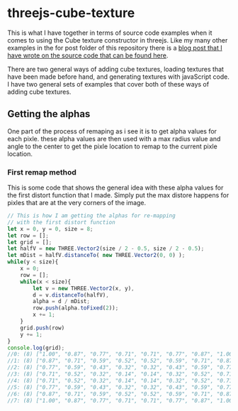 # threejs-cube-texture

This is what I have together in terms of source code examples when it comes to using the Cube texture constructor in threejs. Like my many other examples in the for post folder of this repository there is a [blog post that I have wrote on the source code that can be found here](https://dustinpfister.github.io/2018/04/22/threejs-cube-texture/).

There are two general ways of adding cube textures, loading textures that have been made before hand, and generating textures with javaScript code. I have two general sets of examples that cover both of these ways of adding cube textures.


## Getting the alphas

One part of the process of remaping as i see it is to get alpha values for each pixle. these alpha values are then used with a max radius value and angle to the center to get the pixle location to remap to the current pixle location.

### First remap method

This is some code that shows the general idea with these alpha values for the first distort function that I made. Simply put the max distore happens for pixles that are at the very corners of the image.

```js
// This is how I am getting the alphas for re-mapping
// with the first distort function
let x = 0, y = 0, size = 8;
let row = [];
let grid = [];
let halfV = new THREE.Vector2(size / 2 - 0.5, size / 2 - 0.5);
let mDist = halfV.distanceTo( new THREE.Vector2(0, 0) );
while(y < size){
    x = 0;
    row = [];
    while(x < size){
        let v = new THREE.Vector2(x, y),
        d = v.distanceTo(halfV),
        alpha = d / mDist;
        row.push(alpha.toFixed(2));
        x += 1;
    }
    grid.push(row)
    y += 1;
}
console.log(grid);
//0: (8) ["1.00", "0.87", "0.77", "0.71", "0.71", "0.77", "0.87", "1.00"]
//1: (8) ["0.87", "0.71", "0.59", "0.52", "0.52", "0.59", "0.71", "0.87"]
//2: (8) ["0.77", "0.59", "0.43", "0.32", "0.32", "0.43", "0.59", "0.77"]
//3: (8) ["0.71", "0.52", "0.32", "0.14", "0.14", "0.32", "0.52", "0.71"]
//4: (8) ["0.71", "0.52", "0.32", "0.14", "0.14", "0.32", "0.52", "0.71"]
//5: (8) ["0.77", "0.59", "0.43", "0.32", "0.32", "0.43", "0.59", "0.77"]
//6: (8) ["0.87", "0.71", "0.59", "0.52", "0.52", "0.59", "0.71", "0.87"]
//7: (8) ["1.00", "0.87", "0.77", "0.71", "0.71", "0.77", "0.87", "1.00"]
```

